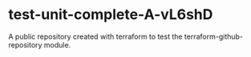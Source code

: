 # test-unit-complete-A-vL6shD
A public repository created with terraform to test the terraform-github-repository module.
